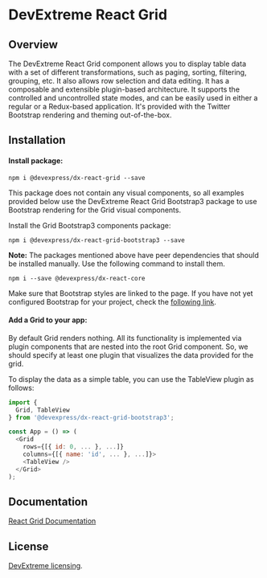# DevExtreme React Grid

## Overview

The DevExtreme React Grid component allows you to display table data with a set of different transformations, such as paging, sorting, filtering, grouping, etc. It also allows row selection and data editing. It has a composable and extensible plugin-based architecture. It supports the controlled and uncontrolled state modes, and can be easily used in either a regular or a Redux-based application. It's provided with the Twitter Bootstrap rendering and theming out-of-the-box.

## Installation

#### Install package:

```
npm i @devexpress/dx-react-grid --save
```

This package does not contain any visual components, so all examples provided below use the DevExtreme React Grid Bootstrap3 package to use Bootstrap rendering for the Grid visual components.

Install the Grid Bootstrap3 components package:

```
npm i @devexpress/dx-react-grid-bootstrap3 --save
```

**Note:** The packages mentioned above have peer dependencies that should be installed manually. Use the following command to install them.

```
npm i --save @devexpress/dx-react-core
```

Make sure that Bootstrap styles are linked to the page. If you have not yet configured Bootstrap for your project, check the [following link](http://getbootstrap.com/getting-started/#download).

#### Add a Grid to your app:

By default Grid renders nothing. All its functionality is implemented via plugin components that are nested into the root Grid component. So, we should specify at least one plugin that visualizes the data provided for the grid.

To display the data as a simple table, you can use the TableView plugin as follows:

```js
import {
  Grid, TableView
} from '@devexpress/dx-react-grid-bootstrap3';

const App = () => (
  <Grid
    rows={[{ id: 0, ... }, ...]}
    columns={[{ name: 'id', ... }, ...]}>
    <TableView />
  </Grid>
);
```

## Documentation

[React Grid Documentation](https://devexpress.github.io/devextreme-reactive/react/grid/docs/)

## License

[DevExtreme licensing](https://js.devexpress.com/licensing/).
